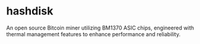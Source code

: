 # hashdisk
An open source Bitcoin miner utilizing BM1370 ASIC chips, engineered with thermal management features to enhance performance and reliability.
